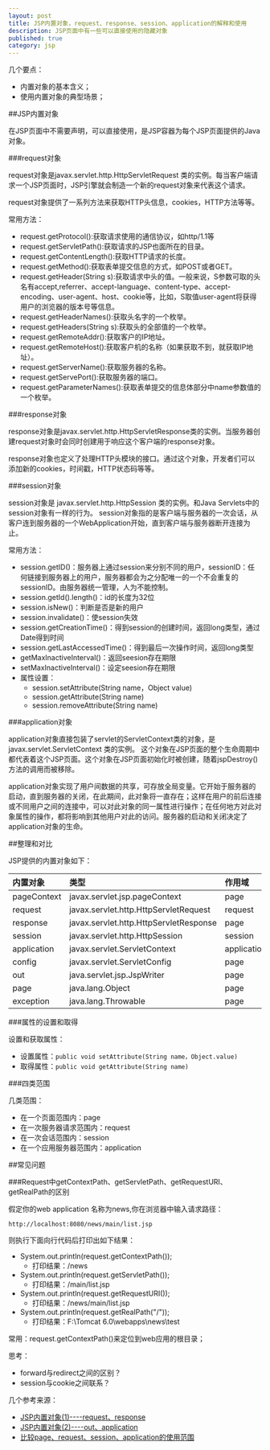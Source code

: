 ```yaml
---
layout: post
title: JSP内置对象，request、response、session、application的解释和使用
description: JSP页面中有一些可以直接使用的隐藏对象
published: true
category: jsp
---
```


几个要点：

* 内置对象的基本含义；
* 使用内置对象的典型场景；


##JSP内置对象


在JSP页面中不需要声明，可以直接使用，是JSP容器为每个JSP页面提供的Java对象。


###request对象

request对象是javax.servlet.http.HttpServletRequest 类的实例。每当客户端请求一个JSP页面时，JSP引擎就会制造一个新的request对象来代表这个请求。

request对象提供了一系列方法来获取HTTP头信息，cookies，HTTP方法等等。

常用方法：

* request.getProtocol():获取请求使用的通信协议，如http/1.1等 
* request.getServletPath():获取请求的JSP也面所在的目录。 
* request.getContentLength():获取HTTP请求的长度。 
* request.getMethod():获取表单提交信息的方式，如POST或者GET。 
* request.getHeader(String s):获取请求中头的值。一般来说，S参数可取的头名有accept,referrer、accept-language、content-type、accept-encoding、user-agent、host、cookie等，比如，S取值user-agent将获得用户的浏览器的版本号等信息。 
* request.getHeaderNames():获取头名字的一个枚举。 
* request.getHeaders(String s):获取头的全部值的一个枚举。 
* request.getRemoteAddr():获取客户的IP地址。 
* request.getRemoteHost():获取客户机的名称（如果获取不到，就获取IP地址）。 
* request.getServerName():获取服务器的名称。 
* request.getServePort():获取服务器的端口。 
* request.getParameterNames():获取表单提交的信息体部分中name参数值的一个枚举。








###response对象

response对象是javax.servlet.http.HttpServletResponse类的实例。当服务器创建request对象时会同时创建用于响应这个客户端的response对象。

response对象也定义了处理HTTP头模块的接口。通过这个对象，开发者们可以添加新的cookies，时间戳，HTTP状态码等等。


###session对象

session对象是 javax.servlet.http.HttpSession 类的实例。和Java Servlets中的session对象有一样的行为。
session对象指的是客户端与服务器的一次会话，从客户连到服务器的一个WebApplication开始，直到客户端与服务器断开连接为止。

常用方法：

* session.getID()：服务器上通过session来分别不同的用户，sessionID：任何链接到服务器上的用户，服务器都会为之分配唯一的一个不会重复的sessionID。由服务器统一管理，人为不能控制。
* session.getId().length()：id的长度为32位
* session.isNew()：判断是否是新的用户
* session.invalidate()：使session失效
* session.getCreationTime()：得到session的创建时间，返回long类型，通过Date得到时间
* session.getLastAccessedTime()：得到最后一次操作时间，返回long类型
* getMaxInactiveInterval()：返回seesion存在期限   
* setMaxInactiveInterval()：设定seesion存在期限
* 属性设置：
	* session.setAttribute(String  name，Object  value)
	* session.getAttribute(String  name)
	* session.removeAttribute(String  name)



###application对象

application对象直接包装了servlet的ServletContext类的对象，是javax.servlet.ServletContext 类的实例。
这个对象在JSP页面的整个生命周期中都代表着这个JSP页面。这个对象在JSP页面初始化时被创建，随着jspDestroy()方法的调用而被移除。

application对象实现了用户间数据的共享，可存放全局变量。它开始于服务器的启动，直到服务器的关闭，在此期间，此对象将一直存在；这样在用户的前后连接或不同用户之间的连接中，可以对此对象的同一属性进行操作；在任何地方对此对象属性的操作，都将影响到其他用户对此的访问。服务器的启动和关闭决定了application对象的生命。



##整理和对比

JSP提供的内置对象如下：

|内置对象 | 类型  |作用域|
|:-----|:----|:----|
|pageContext | javax.servlet.jsp.pageContext | page |
|request | javax.servlet.http.HttpServletRequest | request |
|response | javax.servlet.http.HttpServletResponse | page |
|session|  javax.servlet.http.HttpSession | session |
|application | javax.servlet.ServletContext | application |
|config | javax.servlet.ServletConfig  |page |
|out | java.servlet.jsp.JspWriter | page |
|page | java.lang.Object | page |
|exception | java.lang.Throwable  |page |

###属性的设置和取得

设置和获取属性：

* 设置属性：`public void setAttribute(String name，Object.value)`
* 取得属性：`public void getAttribute(String name)`

###四类范围

几类范围：

* 在一个页面范围内：page
* 在一次服务器请求范围内：request
* 在一次会话范围内：session
* 在一个应用服务器范围内：application




##常见问题



###Request中getContextPath、getServletPath、getRequestURI、getRealPath的区别

假定你的web application 名称为news,你在浏览器中输入请求路径：

	http://localhost:8080/news/main/list.jsp
	
则执行下面向行代码后打印出如下结果：

* System.out.println(request.getContextPath());
	* 打印结果：/news
* System.out.println(request.getServletPath());
	* 打印结果：/main/list.jsp
* System.out.println(request.getRequestURI());
	* 打印结果：/news/main/list.jsp
* System.out.println(request.getRealPath("/"));
	* 打印结果：F:\Tomcat 6.0\webapps\news\test

常用：request.getContextPath()来定位到web应用的根目录；






思考：

* forward与redirect之间的区别？
* session与cookie之间联系？







几个参考来源：

* [JSP内置对象(1)----request、response][JSP内置对象(1)----request、response]
* [JSP内置对象(2)----out、application][JSP内置对象(2)----out、application]
* [比较page、request、session、application的使用范围][比较page、request、session、application的使用范围]




































[NingG]:    http://ningg.github.com  "NingG"


[JSP内置对象(1)----request、response]:		http://blog.csdn.net/beijiguangyong/article/details/7417546
[JSP内置对象(2)----out、application]:		http://blog.csdn.net/beijiguangyong/article/details/7424271
[比较page、request、session、application的使用范围]:		http://blog.csdn.net/seawaywjd/article/details/7335804








